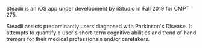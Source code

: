 Steadii is an iOS app under development by iiStudio in Fall 2019 for CMPT 275.

Steadii assists predominantly users diagnosed with Parkinson's Disease.
It attempts to quantify a user's short-term cognitive abilities and 
trend of hand tremors for their medical professionals and/or caretakers.